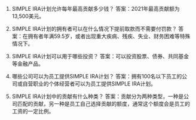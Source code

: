 

1. SIMPLE IRA计划允许每年最高贡献多少钱？
答案：2021年最高贡献额为13,500美元。

2. SIMPLE IRA计划的拥有者可以在什么情况下提前取款而不需要付罚款？
答案：在拥有者年满59.5岁，或者出现重大疾病、残疾、失业、财务困难等特殊情况下。

3. SIMPLE IRA计划可以用于哪些投资？ 
答案：可以投资股票、债券、共同基金等金融产品。

4. 哪些公司可以为员工提供SIMPLE IRA计划？
答案：拥有100名以下员工的公司或自营职业的个体经营者可以为员工提供SIMPLE IRA计划。

5. SIMPLE IRA计划中的贡献有什么种类？
答案：贡献分为两种类型，一种是公司匹配的贡献，另一种是员工自己选择贡献的额度，通常这个额度会是员工的工资的一定比例。